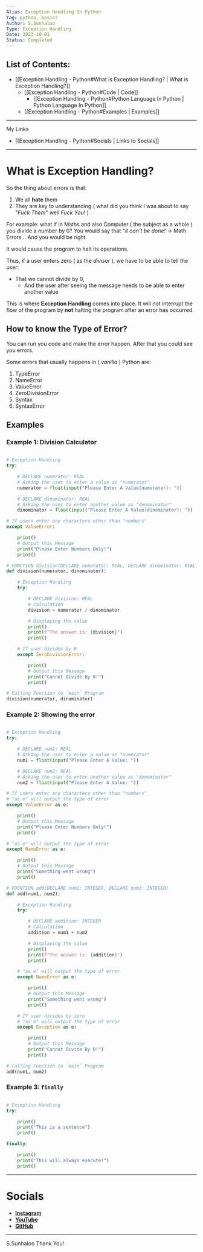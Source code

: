 ```yaml
---
Alias: Exception Handling In Python
Tag: python, basics
Author: S.Sunhaloo
Type: Exception Handling
Date: 2023-10-01
Status: Completed
---
```


## List of Contents:

- [[Exception Handling - Python#What is Exception Handling? | What is Exception Handling?]]
	- [[Exception Handling - Python#Code | Code]]
		- [[Exception Handling - Python#Python Language In Python | Python Language In Python]]
	- [[Exception Handling - Python#Examples | Examples]]
---

My Links

- [[Exception Handling - Python#Socials | Links to Socials]]

---

# What is Exception Handling?

So the thing about errors is that:

1. We all **hate** them
2. They are key to understanding ( what did you think I was about to say "*Fuck Them*" well *Fuck You*! )

For example: what if in Maths and also Computer ( the subject as a whole ) you divide a number by 0? You would say that "*it can't be done! $\rightarrow$* Math Errors... And you would be right.

It would cause the program to halt its operations.

Thus, if a user enters zero ( as the *divisor* ), we have to be able to tell the user:

- That we cannot divide by 0,
	- And the user after seeing the message needs to be able to enter another value

This is where **Exception Handling** comes into place. It will not interrupt the flow of the program by **not** halting the program after an error has occurred.

## How to know the Type of Error?

You can run you code and make the error happen. After that you could see you errors.

Some errors that usually happens in ( *vanilla* ) Python are:

1. TypeError
2. NameError
3. ValueError
4. ZeroDivisionError
5. Syntax
6. SyntaxError

## Examples

### Example 1: Division Calculator

```python

# Exception Handling
try:

    # DECLARE numerator: REAL
    # Asking the user to enter a value as "numerator"
    numerator = float(input("Please Enter A Value(numerator): "))

    # DECLARE dinominator: REAL
    # Asking the user to enter another value as "denominator"
    dinominator = float(input("Please Enter A Value(dinominator): "))

# If users enter any characters other than "numbers"
except ValueError:

    print()
    # Output this Message
    print("Please Enter Numbers Only!")
    print()

# FUNCTION division(DECLARE numerator: REAL, DECLARE dinominator: REAL)
def division(numerator, dinominator):

    # Exception Handling
    try:

        # DECLARE division: REAL
        # Calculation
        division = numerator / dinominator

        # Displaying the value
        print()
        print(f"The answer is: {division}")
        print()

    # If user divides by 0
    except ZeroDivisionError:

        print()
        # Output this Message
        print("Cannot Divide By 0!")
        print()

# Calling Function to `main` Program
division(numerator, dinominator)

```

### Example 2: Showing the error

```python

# Exception Handling
try:

    # DECLARE num1: REAL
    # Asking the user to enter a value as "numerator"
    num1 = float(input("Please Enter A Value: "))

    # DECLARE num2: REAL
    # Asking the user to enter another value as "denominator"
    num2 = float(input("Please Enter A Value: "))

# If users enter any characters other than "numbers"
# "as e" will output the type of error
except ValueError as e:

    print()
    # Output this Message
    print("Please Enter Numbers Only!")
    print()

# "as e" will output the type of error
except NameError as e:

    print()
    # Output this Message
    print("Something went wrong")
    print()

# FUCNTION add(DECLARE num1: INTEGER, DECLARE num2: INTEGER)
def add(num1, num2):

    # Exception Handling
    try:

        # DECLARE addition: INTEGER
        # Calculation
        addition = num1 + num2

        # Displaying the value
        print()
        print(f"The answer is: {addition}")
        print()

    # "as e" will output the type of error
    except NameError as e:

        print()
        # Output this Message
        print("Something went wrong")
        print()

    # If user divides by zero
    # "as e" will output the type of error
    except Exception as e:

        print()
        # Output this Message
        print("Cannot Divide By 0!")
        print()

# Calling Function to `main` Program
add(num1, num2)

```

### Example 3: `finally`

```python

# Exception Handling
try:

    print()
    print("This is a sentence")
    print()

finally:

    print()
    print("This will always execute!")
    print()

```

---

# Socials

- [**Instagram**](https://www.instagram.com/s.sunhaloo/)
- [**YouTube**](https://www.youtube.com/channel/UCMkQZsuW6eHMhdUObLPSpwg)
- [**GitHub**](https://www.github.com/Sunhaloo)

---

S.Sunhaloo
Thank You!